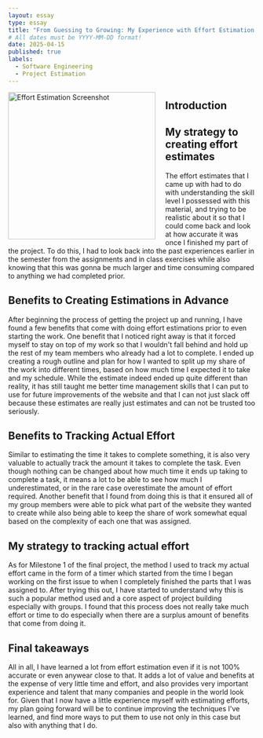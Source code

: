 ```yaml
---
layout: essay
type: essay
title: "From Guessing to Growing: My Experience with Effort Estimation and Tracking"
# All dates must be YYYY-MM-DD format!
date: 2025-04-15
published: true
labels:
  - Software Engineering
  - Project Estimation
---
```



<img src="https://github.com/user-attachments/assets/f53f4ad8-6dc9-40d5-a115-e9aa06ae8c15" align="left" width="300" style="margin: 0 20px 10px 0;" alt="Effort Estimation Screenshot" />

## Introduction


## My strategy to creating effort estimates
The effort estimates that I came up with had to do with understanding the skill level I possessed with this material, and trying to be realistic about it so that I could come back and look at how accurate it was once I finished my part of the project. To do this, I had to look back into the past experiences earlier in the semester from the assignments and in class exercises while also knowing that this was gonna be much larger and time consuming compared to anything we had completed prior.

## Benefits to Creating Estimations in Advance 
After beginning the process of getting the project up and running, I have found a few benefits that come with doing effort estimations prior to even starting the work. One benefit that I noticed right away is that it forced myself to stay on top of my work so that I wouldn't fall behind and hold up the rest of my team members who already had a lot to complete. I ended up creating a rough outline and plan for how I wanted to split up my share of the work into different times, based on how much time I expected it to take and my schedule. While the estimate indeed ended up quite different than reality, it has still taught me better time management skills that I can put to use for future improvements of the website and that I can not just slack off because these estimates are really just estimates and can not be trusted too seriously.

## Benefits to Tracking Actual Effort
Similar to estimating the time it takes to complete something, it is also very valuable to actually track the amount it takes to complete the task. Even though nothing can be changed about how much time it ends up taking to complete a task, it means a lot to be able to see how much I underestimated, or in the rare case overestimate the amount of effort required. Another benefit that I found from doing this is that it ensured all of my group members were able to pick what part of the website they wanted to create while also being able to keep the share of work somewhat equal based on the complexity of each one that was assigned.

## My strategy to tracking actual effort 
As for Milestone 1 of the final project, the method I used to track my actual effort came in the form of a timer which started from the time I began working on the first issue to when I completely finished the parts that I was assigned to. After trying this out, I have started to understand why this is such a popular method used and a core aspect of project building especially with groups. I found that this process does not really take much effort or time to do especially when there are a surplus amount of benefits that come from doing it.


## Final takeaways
All in all, I have learned a lot from effort estimation even if it is not 100% accurate or even anywear close to that. It adds a lot of value and benefits at the expense of very little time and effort, and also provides very important experience and talent that many companies and people in the world look for. Given that I now have a little experience myself with estimating efforts, my plan going forward will be to continue improving the techniques I've learned, and find more ways to put them to use not only in this case but also with anything that I do.
